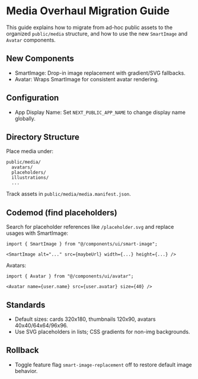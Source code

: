 # Media Overhaul Migration Guide

This guide explains how to migrate from ad-hoc public assets to the organized `public/media` structure, and how to use the new `SmartImage` and `Avatar` components.

## New Components

- SmartImage: Drop-in image replacement with gradient/SVG fallbacks.
- Avatar: Wraps SmartImage for consistent avatar rendering.

## Configuration

- App Display Name: Set `NEXT_PUBLIC_APP_NAME` to change display name globally.

## Directory Structure

Place media under:

```
public/media/
  avatars/
  placeholders/
  illustrations/
  ...
```

Track assets in `public/media/media.manifest.json`.

## Codemod (find placeholders)

Search for placeholder references like `/placeholder.svg` and replace usages with SmartImage:

```tsx
import { SmartImage } from "@/components/ui/smart-image";

<SmartImage alt="..." src={maybeUrl} width={...} height={...} />
```

Avatars:

```tsx
import { Avatar } from "@/components/ui/avatar";

<Avatar name={user.name} src={user.avatar} size={40} />
```

## Standards

- Default sizes: cards 320x180, thumbnails 120x90, avatars 40x40/64x64/96x96.
- Use SVG placeholders in lists; CSS gradients for non-img backgrounds.

## Rollback

- Toggle feature flag `smart-image-replacement` off to restore default image behavior.

